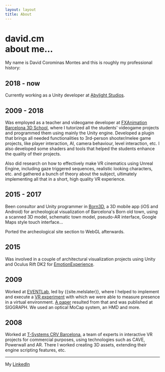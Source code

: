 ```yaml
---
layout: layout
title: About
---
```


<h1>
david.cm<section class="byline">about me...</section>
</h1>

My name is David Corominas Montes and this is roughly my professional history:

2018 - now
----

Currently working as a Unity developer at [Abylight Studios](http://www.abylight.com).

2009 - 2018
---

Was employed as a teacher and videogame developer at [FXAnimation Barcelona 3D School](http://www.fxanimation.es), where I tutorized all the students' videogame projects and programmed them using mainly the Unity engine. Developed a plugin that brings all needed functionalities to 3rd-person shooter/melee game projects, like player interaction, AI, camera behaviour, level interaction, etc. I also developed some shaders and tools that helped the students enhance the quality of their projects.

Also did research on how to effectively make VR cinematics using Unreal Engine, including gaze triggered sequences, realistic looking characters, etc. and gathered a bunch of theory about the subject, ultimately implementing all that in a short, high quality VR experience.

2015 - 2017
---

Been consultor and Unity programmer in [Born3D](projects/born3d), a 3D mobile app (iOS and Android) for archeological visualization of Barcelona's Born old town, using a scanned 3D model, schematic town model, pseudo-AR interface, Google Maps style touch interface...

Ported the archeological site section to WebGL afterwards.

2015
---

Was involved in a couple of architectural visualization projects using Unity and Oculus Rift DK2 for [EmotionExperience](http://www.emotionexperience.com).

2009
---

Worked at [EVENTLab](http://www.event-lab.org/), led by {{site.melslater}}, where I helped to implement and execute a [VR experiment](http://www.youtube.com/watch?v=QEKxyhSPiVg) with which we were able to measure presence in a virtual environment. [A paper](projects/paper-simulating-virtual-env) resulted from that and was published at SIGGRAPH. We used an optical MoCap system, an HMD and more.

2008
---

Worked at [T-Systems CRV Barcelona](http://www.crviberia.com/), a team of experts in interactive VR projects for commercial purposes, using technologies such as CAVE, Powerwall and AR. There I worked creating 3D assets, extending their engine scripting features, etc.

---

My [LinkedIn](https://www.linkedin.com/in/david-corominas-77b24334/)
